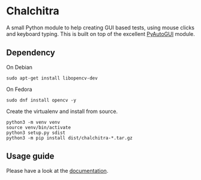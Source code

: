 
# Chalchitra

A small Python module to help creating GUI based tests, using mouse clicks and
keyboard typing. This is built on top of the excellent
[PyAutoGUI](https://pyautogui.readthedocs.io/en/latest) module.


## Dependency

On Debian

```
sudo apt-get install libopencv-dev
```

On Fedora

```
sudo dnf install opencv -y
```

Create the virtualenv and install from source.

```
python3 -m venv venv
source venv/bin/activate
python3 setup.py sdist
python3 -m pip install dist/chalchitra-*.tar.gz 
```


## Usage guide

Please have a look at the [documentation](https://chalchitra.readthedocs.io/en/latest/usage.html).
